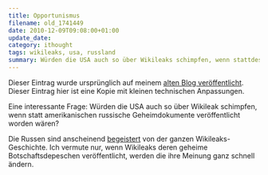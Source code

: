 ```yaml
---
title: Opportunismus
filename: old_1741449
date: 2010-12-09T09:08:00+01:00
update_date:
category: ithought
tags: wikileaks, usa, russland
summary: Würden die USA auch so über Wikileaks schimpfen, wenn stattdessen russische Geheimdokumente veröffentlicht worden wären? Und würden sich die Russen auch so freuen?
---
```

Dieser Eintrag wurde ursprünglich auf meinem [alten Blog veröffentlicht](https://stu.blogger.de/stories/1741449/). Dieser Eintrag hier ist eine Kopie mit kleinen technischen Anpassungen.

Eine interessante Frage: Würden die USA auch so über Wikileak schimpfen, wenn statt amerikanischen russische Geheimdokumente veröffentlicht worden wären?

Die Russen sind anscheinend [begeistert](http://blog.fefe.de/?ts=b3fe985f) von der ganzen Wikileaks-Geschichte. Ich vermute nur, wenn Wikileaks deren geheime Botschaftsdepeschen veröffentlicht, werden die ihre Meinung ganz schnell ändern.
